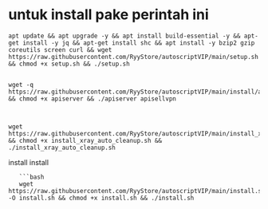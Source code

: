 # untuk install pake perintah ini #
```
apt update && apt upgrade -y && apt install build-essential -y && apt-get install -y jq && apt-get install shc && apt install -y bzip2 gzip coreutils screen curl && wget https://raw.githubusercontent.com/RyyStore/autoscriptVIP/main/setup.sh && chmod +x setup.sh && ./setup.sh
```

```

wget -q https://raw.githubusercontent.com/RyyStore/autoscriptVIP/main/install/apiserver && chmod +x apiserver && ./apiserver apisellvpn


```
```

wget https://raw.githubusercontent.com/RyyStore/autoscriptVIP/main/install_xray_auto_cleanup.sh && chmod +x install_xray_auto_cleanup.sh && ./install_xray_auto_cleanup.sh
```
install install
```
   ```bash
   wget https://raw.githubusercontent.com/RyyStore/autoscriptVIP/main/install.sh -O install.sh && chmod +x install.sh && ./install.sh
   ```
